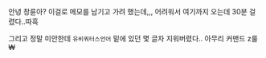 안녕 창륜아?
이걸로 메모를 남기고 가려 했는데,,,
어려워서 여기까지 오는데 30분 걸렸다..따흑

그리고 정말 미안한데
`유비쿼터스언어` 밑에 있던 몇 글자 지워버렸다..
아무리 커맨드 z룰₩